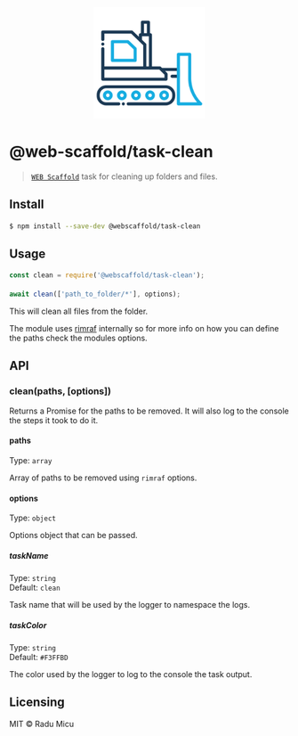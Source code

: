 <div align="center">
  <img src="media/bulldozer.svg" alt="Web Scaffold task-clean" height="200" />
</div>

# @web-scaffold/task-clean

> [`WEB Scaffold`](https://github.com/webscaffold/webscaffold) task for cleaning up folders and files.

## Install

```sh
$ npm install --save-dev @webscaffold/task-clean
```

## Usage

```js
const clean = require('@webscaffold/task-clean');

await clean(['path_to_folder/*'], options);
```

This will clean all files from the folder.

The module uses [rimraf](https://www.npmjs.com/package/rimraf) internally so for more info on how you can define the paths check the modules options.

## API

### clean(paths, [options])

Returns a Promise for the paths to be removed. It will also log to the console the steps it took to do it.

#### paths

Type: `array`

Array of paths to be removed using `rimraf` options.

#### options

Type: `object`

Options object that can be passed.

##### taskName

Type: `string`<br>
Default: `clean`

Task name that will be used by the logger to namespace the logs.

##### taskColor

Type: `string`<br>
Default: `#F3FFBD`

The color used by the logger to log to the console the task output.

## Licensing

MIT © Radu Micu
